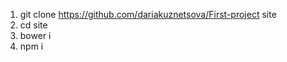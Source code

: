 <!-- Инструкция -->

1. git clone https://github.com/dariakuznetsova/First-project site
2. cd site
3. bower i
4. npm i
